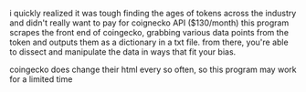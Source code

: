 i quickly realized it was tough finding the ages of tokens across the industry and didn't really want to pay for coignecko API ($130/month) this program scrapes the front end of coingecko, grabbing various 
data points from the token and outputs them as a dictionary in a txt file. from there, you're able to dissect and manipulate the data in ways that fit your bias. 

coingecko does change their html every so often, so this program may work for a limited time 
